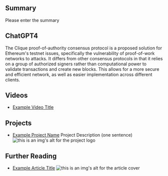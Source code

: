 ## Summary

Please enter the summary

## ChatGPT4

The Clique proof-of-authority consensus protocol is a proposed solution for Ethereum's testnet issues, specifically the vulnerability of proof-of-work networks to attacks. It differs from other consensus protocols in that it relies on a group of authorized signers rather than computational power to validate transactions and create new blocks. This allows for a more secure and efficient network, as well as easier implementation across different clients.

## Videos

- [Example Video Title](https://www.youtube.com/watch?v=TDGq4aeevgY)

## Projects

- [Example Project Name](https://xxxx.xxx/xxxxx) Project Description (one sentence) ![this is an img's alt for the project logo](https://xxxx.xxx/project-logo.xxx)

## Further Reading

- [Example Article Title](https://xxxx.xxx/xxxxx) ![this is an img's alt for the article cover](https://xxxx.xxx/article-cover.xxx)
